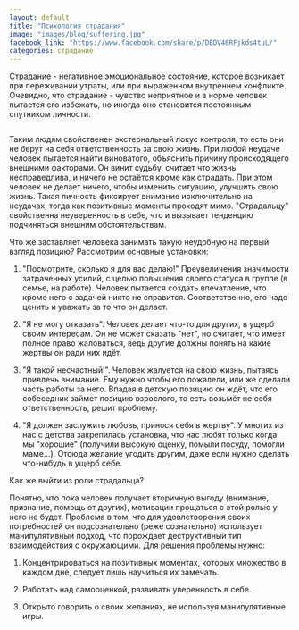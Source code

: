 ```yaml
---
layout: default
title: "Психология страдания"
image: "images/blog/suffering.jpg"
facebook_link: "https://www.facebook.com/share/p/DBDV46RFjkds4tuL/"
categories: страдание
---
```


Страдание - негативное эмоциональное состояние, которое возникает при переживании утраты, или при выраженном внутреннем конфликте.
Очевидно, что страдание - чувство неприятное и в норме человек пытается его избежать, но иногда оно становится постоянным спутником личности.

<!--more-->

<img src="{{ page.image }}" alt="" class="img-fluid">

Таким людям свойственен экстернальный локус контроля, то есть они не берут на себя ответственность за свою жизнь. При любой неудаче человек пытается найти виноватого, объяснить причину происходящего внешними факторами. Он винит судьбу, считает что жизнь несправедлива, и ничего не остаётся кроме как страдать. При этом человек не делает ничего, чтобы изменить ситуацию, улучшить свою жизнь.
Такая личность фиксирует внимание исключительно на неудачах, тогда как позитивные моменты проходят мимо.
"Страдальцу" свойственна неуверенность в себе, что и вызывает тенденцию подчиняться внешним обстоятельствам.

Что же заставляет человека занимать такую неудобную на первый взгляд позицию?
Рассмотрим основные установки:

1. "Посмотрите, сколько я для вас делаю!"
Преувеличения значимости затраченных усилий, с целью повышения своего статуса в группе (в семье, на работе). Человек пытается создать впечатление, что кроме него с задачей никто не справится. Соответственно, его надо ценить и уважать за то что он делает.

1. "Я не могу отказать". Человек делает что-то для других, в ущерб своим интересам. Он не может сказать "нет", но считает, что имеет полное право жаловаться, ведь другие должны понять на какие жертвы он ради них идёт.

3. "Я такой несчастный!". Человек жалуется на свою жизнь, пытаясь привлечь внимание. Ему нужно чтобы его пожалели, или же сделали часть работы за него. Впадая в детскую позицию он ждёт, что его собеседник займет позицию взрослого, то есть возьмёт не себя ответственность, решит проблему.

4. "Я должен заслужить любовь, принося себя в жертву". У многих из нас с детства закрепилась установка, что нас любят только когда мы "хорошие" (получили высокую оценку, помыли посуду, помогли маме...). Отсюда желание угодить другим, даже если нужно сделать что-нибудь в ущерб себе.

Как же выйти из роли страдальца?

Понятно, что пока человек получает вторичную выгоду (внимание, признание, помощь от других), мотивации прощаться с этой ролью у него не будет. Проблема в том, что для удовлетворения своих потребностей он подсознательно (реже сознательно) использует манипулятивный подход, что порождает деструктивный тип взаимодействия с окружающими. Для решения проблемы нужно:

1. Концентрироваться на позитивных моментах, которых множество в каждом дне, следует лишь научиться их замечать.

2. Работать над самооценкой, развивать уверенность в себе.

3. Открыто говорить о своих желаниях, не используя манипулятивные игры.